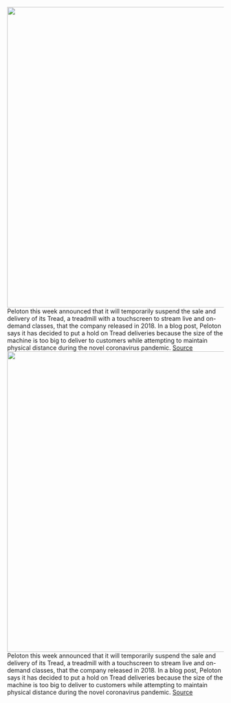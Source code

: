 <img src='https://cdn.vox-cdn.com/thumbor/PMsaShbCEDnU2bffTwXMHe-7Hc0=/0x0:3000x2299/1200x800/filters:focal(1260x910:1740x1390)/cdn.vox-cdn.com/uploads/chorus_image/image/66531493/903921722.jpg.0.jpg' width='700px' /><br/>
Peloton this week announced that it will temporarily suspend the sale and delivery of its Tread, a treadmill with a touchscreen to stream live and on-demand classes, that the company released in 2018. In a blog post, Peloton says it has decided to put a hold on Tread deliveries because the size of the machine is too big to deliver to customers while attempting to maintain physical distance during the novel coronavirus pandemic.
<a href='https://www.theverge.com/2020/3/20/21188221/peloton-treadmil-deliveries-suspends-temporary-social-distancing'> Source <a/><img src='https://cdn.vox-cdn.com/thumbor/PMsaShbCEDnU2bffTwXMHe-7Hc0=/0x0:3000x2299/1200x800/filters:focal(1260x910:1740x1390)/cdn.vox-cdn.com/uploads/chorus_image/image/66531493/903921722.jpg.0.jpg' width='700px' /><br/>
Peloton this week announced that it will temporarily suspend the sale and delivery of its Tread, a treadmill with a touchscreen to stream live and on-demand classes, that the company released in 2018. In a blog post, Peloton says it has decided to put a hold on Tread deliveries because the size of the machine is too big to deliver to customers while attempting to maintain physical distance during the novel coronavirus pandemic.
<a href='https://www.theverge.com/2020/3/20/21188221/peloton-treadmil-deliveries-suspends-temporary-social-distancing'> Source <a/>
